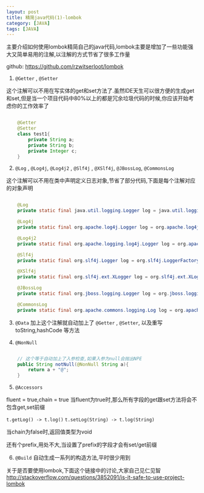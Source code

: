 ```yaml
---
layout: post
title: 精简java代码(1)-lombok
category: [JAVA]
tags: [JAVA]
---
```


主要介绍如何使用lombok精简自己的java代码,lombok主要是增加了一些功能强大又简单易用的注解,以注解的方式节省了很多工作量

github:  <https://github.com/rzwitserloot/lombok>

1. `@Getter` , `@Setter`

这个注解可以不用在写实体的get和set方法了.虽然IDE天生可以很方便的生成get和set,但是当一个项目代码中80%以上的都是冗余垃圾代码的时候,你应该开始考虑你的工作效率了

```JAVA

	@Getter
    @Setter
    class test1{
        private String a;
        private String b;
        private Integer c;
    }

```

2. `@Log` , `@Log4j`, `@Log4j2` , `@Slf4j` , `@XSlf4j`, `@JBossLog`, `@CommonsLog`

这个注解可以不用在类中声明定义日志对象,节省了部分代码,下面是每个注解对应的对象声明

```JAVA

	@Log 
	private static final java.util.logging.Logger log = java.util.logging.Logger.getLogger(LogExample.class.getName());

	@Log4j
	private static final org.apache.log4j.Logger log = org.apache.log4j.Logger.getLogger(LogExample.class);

	@Log4j2
	private static final org.apache.logging.log4j.Logger log = org.apache.logging.log4j.LogManager.getLogger(LogExample.class);

	@Slf4j
	private static final org.slf4j.Logger log = org.slf4j.LoggerFactory.getLogger(LogExample.class);

	@XSlf4j
	private static final org.slf4j.ext.XLogger log = org.slf4j.ext.XLoggerFactory.getXLogger(LogExample.class);

	@JBossLog
	private static final org.jboss.logging.Logger log = org.jboss.logging.Logger.getLogger(LogExample.class);

	@CommonsLog
	private static final org.apache.commons.logging.Log log = org.apache.commons.logging.LogFactory.getLog(LogExample.class);

```

3. `@Data` 加上这个注解就自动加上了 `@Getter` , `@Setter`, 以及重写toString,hashCode 等方法 

4. `@NonNull`

```JAVA

	// 这个等于自动加上了入参检查,如果入参为null会抛出NPE
	public String notNull(@NonNull String a){
        return a + "@";
    }

```

5. `@Accessors`

fluent = true,chain = true
当fluent为true时,那么所有字段的get跟set方法将会不包含get,set前缀

``` t.getLog() -> t.log() ```
``` t.setLog(String) -> t.log(String) ```


当chain为false时,返回值类型为void

还有个prefix,用处不大,当设置了prefix的字段才会有set/get前缀


6. `@Build` 自动生成一系列的构造方法,平时很少用到


关于是否要使用lombok,下面这个链接中的讨论,大家自己见仁见智
http://stackoverflow.com/questions/3852091/is-it-safe-to-use-project-lombok













